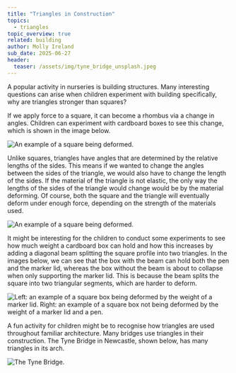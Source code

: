 ```yaml
---
title: "Triangles in Construction"
topics: 
  - triangles
topic_overview: true
related: building
author: Molly Ireland
sub_date: 2025-06-27
header:
  teaser: /assets/img/tyne_bridge_unsplash.jpeg
---
```


A popular activity in nurseries is building structures. Many interesting questions can arise when children experiment with building specifically, why are triangles stronger than squares? 

If we apply force to a square, it can become a rhombus via a change in angles. Children can experiment with cardboard boxes to see this change, which is shown in the image below. 

![An example of a square being deformed.]({{site.baseurl}}/assets/img/square_deformation.jpeg "Deformation of a square")

Unlike squares, triangles have angles that are determined by the relative lengths of the sides. This means if we wanted to change the angles between the sides of the triangle, we would also have to change the length of the sides. If the material of the triangle is not elastic, the only way the lengths of the sides of the triangle would change would be by the material deforming. Of course, both the square and the triangle will eventually deform under enough force, depending on the strength of the materials used.

![An example of a square being deformed.]({{site.baseurl}}/assets/img/triangle_no_deformation.jpeg "A triangle not being deformed")

It might be interesting for the children to conduct some experiments to see how much weight a cardboard box can hold and how this increases by adding a diagonal beam splitting the square profile into two triangles. In the images below, we can see that the box with the beam can hold both the pen and the marker lid, whereas the box without the beam is about to collapse when only supporting the marker lid. This is because the beam splits the square into two triangular segments, which are harder to deform. 

![Left: an example of a square box being deformed by the weight of a marker lid. Right: an example of a square box not being deformed by the weight of a marker lid and a pen.]({{site.baseurl}}/assets/img/strong_and_weak_boxes.jpeg "A square box being deformed by a weight and a square box with a beam not being deformed by some weight")

A fun activity for children might be to recognise how triangles are used throughout familiar architecture. Many bridges use triangles in their construction. The Tyne Bridge in Newcastle, shown below, has many triangles in its arch.

![The Tyne Bridge.]({{site.baseurl}}/assets/img/tyne_bridge_unsplash.jpeg "The Tyne Bridge")

